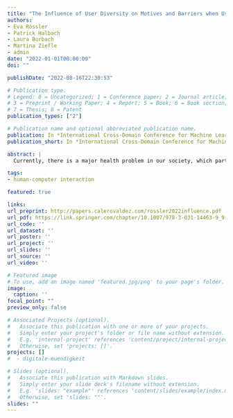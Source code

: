 ```yaml
---
title: "The Influence of User Diversity on Motives and Barriers when Using Health Apps-A Conjoint Investigation of the Intention-Behavior Gap"
authors:
- Eva Rössler
- Patrick Halbach
- Laura Burbach
- Martina Ziefle
- admin
date: "2022-01-01T00:00:00"
doi: ""

publishDate: "2022-08-16T22:30:53"

# Publication type.
# Legend: 0 = Uncategorized; 1 = Conference paper; 2 = Journal article;
# 3 = Preprint / Working Paper; 4 = Report; 5 = Book; 6 = Book section;
# 7 = Thesis; 8 = Patent
publication_types: ["2"]

# Publication name and optional abbreviated publication name.
publication: In *International Cross-Domain Conference for Machine Learning and Knowledge Extraction*
publication_short: In *International Cross-Domain Conference for Machine Learning and Knowledge Extraction*

abstract: |
  Currently, there is a major health problem in our society, which partially is the result of an insufficient level of physical activity. Despite existing intentions, people sometimes fail to turn them into action and engage in physical activity. This intention-behavior gap provides a framework for the topic under study. Fitness apps offer a way to assist and support people in implementing physical activity in their daily routine. Therefore, this paper investigates the influence of user diversity on motives and barriers to fitness app use. For this purpose, a choice-based conjoint study was conducted in which 186 subjects were asked to repeatedly choose their favorite between three fictitious constellations of fitness apps. The apps were configured based on selected attributes. Differences in decision-making between men and women, exercisers and non-exercisers, as well as influences of certain personality dimensions and …

tags:
- human-computer interaction

featured: true

links:
url_preprint: http://papers.calerovaldez.com/rossler2022influence.pdf
url_pdf: https://link.springer.com/chapter/10.1007/978-3-031-14463-9_9
url_code: ''
url_dataset: ''
url_poster: ''
url_project: ''
url_slides: ''
url_source: ''
url_video: ''

# Featured image
# To use, add an image named 'featured.jpg/png' to your page's folder.
image:
  caption: ''
focal_point: ""
preview_only: false

# Associated Projects (optional).
#   Associate this publication with one or more of your projects.
#   Simply enter your project's folder or file name without extension.
#   E.g. 'internal-project' references 'content/project/internal-project/index.md'.
#   Otherwise, set 'projects: []'.
projects: []
#  - digitale-muendigkeit

# Slides (optional).
#   Associate this publication with Markdown slides.
#   Simply enter your slide deck's filename without extension.
#   E.g. 'slides: "example"' references 'content/slides/example/index.md'.
#   Otherwise, set 'slides: ""'.
slides: ""
---
```


